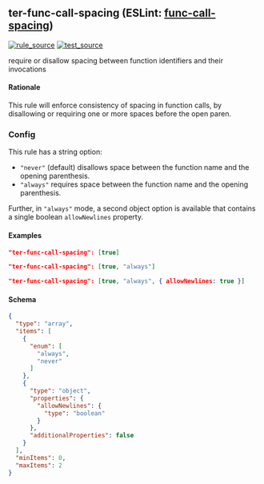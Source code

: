 <!-- Start:AutoDoc:: Modify `src/readme/rules.ts` and run `gulp readme` to update block -->
## ter-func-call-spacing (ESLint: [func-call-spacing](http://eslint.org/docs/rules/func-call-spacing))
[![rule_source](https://img.shields.io/badge/%F0%9F%93%8F%20rule-source-green.svg)](https://github.com/buzinas/tslint-eslint-rules/blob/master/src/rules/terFuncCallSpacingRule.ts)
[![test_source](https://img.shields.io/badge/%F0%9F%93%98%20test-source-blue.svg)](https://github.com/buzinas/tslint-eslint-rules/blob/master/src/test/rules/terFuncCallSpacingRuleTests.ts)

require or disallow spacing between function identifiers and their invocations

#### Rationale

This rule will enforce consistency of spacing in function calls,
by disallowing or requiring one or more spaces before the open paren.

### Config

This rule has a string option:

* `"never"` (default) disallows space between the function name and the opening parenthesis.
* `"always"` requires space between the function name and the opening parenthesis.

Further, in `"always"` mode, a second object option is available that contains a single boolean `allowNewlines` property.

#### Examples

```json
"ter-func-call-spacing": [true]
```

```json
"ter-func-call-spacing": [true, "always"]
```

```json
"ter-func-call-spacing": [true, "always", { allowNewlines: true }]
```
#### Schema

```json
{
  "type": "array",
  "items": [
    {
      "enum": [
        "always",
        "never"
      ]
    },
    {
      "type": "object",
      "properties": {
        "allowNewlines": {
          "type": "boolean"
        }
      },
      "additionalProperties": false
    }
  ],
  "minItems": 0,
  "maxItems": 2
}
```
<!-- End:AutoDoc -->
